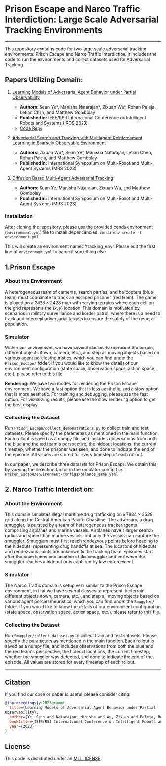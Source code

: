 # Prison Escape and Narco Traffic Interdiction: Large Scale Adversarial Tracking Environments

---

This repository contains code for two large scale adversarial tracking environments: Prison Escape and Narco Traffic Interdiction. It includes the code to run the environments and collect datasets used for Adversarial Tracking.

## Papers Utilizing Domain:

1. [Learning Models of Adversarial Agent Behavior under Partial Observability](https://arxiv.org/pdf/2306.11168.pdf)
   - **Authors:** Sean Ye*, Manisha Natarajan*, Zixuan Wu*, Rohan Paleja, Letian Chen, and Matthew Gombolay
   - **Published in:** IEEE/RSJ International Conference on Intelligent Robots and Systems (IROS 2023)
   - [Code Repo](https://github.com/CORE-Robotics-Lab/GrAMMI)

3. [Adversarial Search and Tracking with Multiagent Reinforcement Learning in Sparsely Observable Environment](https://arxiv.org/pdf/2306.11301.pdf)
   - **Authors:** Zixuan Wu*, Sean Ye*, Manisha Natarajan, Letian Chen, Rohan Paleja, and Matthew Gombolay
   - **Published in:** International Symposium on Multi-Robot and Multi-Agent Systems (MRS 2023)
4. [Diffusion Based Multi-Agent Adversarial Tracking](https://arxiv.org/pdf/2307.06244.pdf)
   - **Authors:** Sean Ye, Manisha Natarajan, Zixuan Wu, and Matthew Gombolay
   - **Published in:** International Symposium on Multi-Robot and Multi-Agent Systems (MRS 2023)


### Installation
After cloning the repository, please use the provided conda environment (`environment.yml`) file to install dependencies:
`conda env create -f environment.yml`

This will create an environment named 'tracking_env'. Please edit the first line of `environment.yml` to name it something else.

## 1.Prison Escape
### About the Environment
A heterogeneous team of cameras, search parties, and helicopters (blue team) must coordinate to track an escaped prisoner
(red team). The game is played on a $2428 \times 2428$ map with varying terrains where each cell on the grid represents 
the $(x,y)$ location. This domain is motivated by scenarios in military surveillance and border patrol, where there is a
need to track and intercept adversarial targets to ensure the safety of the general population. 

### Simulator
Within our environment, we have several classes to represent the terrain, 
different objects (town, camera, etc.), and step all moving objects based 
on various agent policies/heuristics, which you can find under the `Prison_Escape/` folder. 
If you would like to know the details of our environment configuration
(state space, observation space, action space, etc.), please refer to [this file](./Prison_Escape/environment/prisoner_env.py).

**Rendering:** We have two modes for rendering the Prison Escape environment. We have a fast option that is less aesthetic,
and a slow option that is more aesthetic.
For training and debugging, please use the fast option.
For visualizing results, please use the slow rendering option to get the best display.

### Collecting the Dataset
Run `Prison_Escape/collect_demonstrations.py` to collect train and test datasets. Please specify the 
parameters as mentioned in the main function. Each rollout is saved as a numpy file, and includes observations from both the blue
and the red team's perspective, the hideout locations, the current timestep, whether the prisoner was seen, and done to indicate
the end of the episode. All values are stored for every timestep of each rollout.

In our paper, we describe three datasets for Prison Escape. We obtain this by varying the detection factor
in the simulator config file: `Prison_Escape/environment/configs/balance_game.yaml`

## 2. Narco Traffic Interdiction: 
### About the Environment
This domain simulates illegal maritime drug trafficking on a $7884 \times 3538$ grid along the Central American Pacific 
Coastline. The adversary, a drug smuggler, is pursued by a team of heterogeneous tracker agents comprising airplanes and
marine vessels. Airplanes have a larger search radius and speed than marine vessels, but only the vessels can capture 
the smuggler. Smugglers must first reach rendezvous points before heading to the hideouts, representing drug handoffs at
sea. The locations of hideouts and rendezvous points are unknown to the tracking team. Episodes start after the team 
learns one location of the smuggler and end when the smuggler reaches a hideout or is captured by law enforcement.

### Simulator
The Narco Traffic domain is setup very similar to the Prison Escape environment, in that we have several classes to represent the terrain, 
different objects (town, camera, etc.), and step all moving objects based 
on various agent policies/heuristics, which you can find under the `Smuggler/` folder. 
If you would like to know the details of our environment configuration
(state space, observation space, action space, etc.), please refer to [this file](./Smuggler/simulator/smuggler_env.py).


### Collecting the Dataset
Run `Smuggler/collect_dataset.py` to collect train and test datasets. Please specify the 
parameters as mentioned in the main function. Each rollout is saved as a numpy file, and includes observations from both the blue
and the red team's perspective, the hideout locations, the current timestep, whether the smuggler was detected, and done to indicate
the end of the episode. All values are stored for every timestep of each rollout.

[//]: # (In our paper, we describe two datasets for Narco Traffic Interdiction. We obtain this by varying the parameters as specified)

[//]: # (in the simulator config file: `Prison_Escape/environment/configs/balance_game.yaml`)
---
## Citation

If you find our code or paper is useful, please consider citing:

```bibtex
@inproceedings{ye2023grammi,
  title={Learning Models of Adversarial Agent Behavior under Partial
Observability},
  author={Ye, Sean and Natarajan, Manisha and Wu, Zixuan and Paleja, Rohan and Chen, Letian and Gombolay, Matthew},
  booktitle={IEEE/RSJ International Conference on Intelligent Robots and Systems (IROS)},
  year={2023}
}
```

## License

This code is distributed under an [MIT LICENSE](LICENSE).
